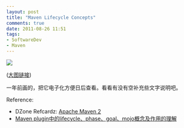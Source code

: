 ```yaml
---
layout: post
title: "Maven Lifecycle Concepts"
comments: true
date: 2011-08-26 11:51
tags:
- SoftwareDev
- Maven
---
```

![](https://lh5.googleusercontent.com/-d_OZsHIjLe8/TlcV3xzq-DI/AAAAAAAAATE/CGu8uwStu1k/s800/maven-concept.png)

([大图链接](https://picasaweb.google.com/lh/photo/D_sskYHvn6CgEruCxN6lMdBJO7epb5AqjiUnD_coqoo?feat=directlink))

一年前画的，把它电子化方便日后查看。看看有没有空补充些文字说明吧。

Reference:

  * DZone Refcardz: [Apache Maven 2](http://refcardz.dzone.com/refcardz/apache-maven-2)
  * [Maven plugin中的lifecycle、phase、goal、mojo概念及作用的理解](http://gavin-chen.iteye.com/blog/336607)

